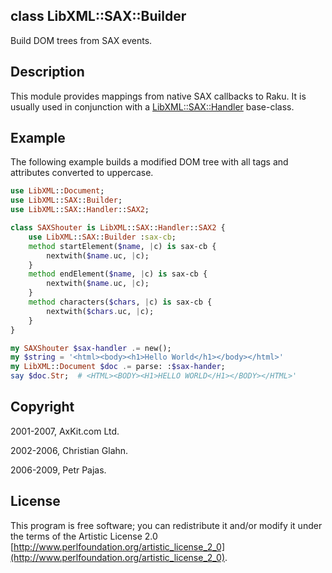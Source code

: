 class LibXML::SAX::Builder
--------------------------

Build DOM trees from SAX events.

Description
-----------

This module provides mappings from native SAX callbacks to Raku. It is usually used in conjunction with a [LibXML::SAX::Handler](https://libxml-raku.github.io/LibXML-raku/SAX/Handler) base-class.

Example
-------

The following example builds a modified DOM tree with all tags and attributes converted to uppercase.

```raku
use LibXML::Document;
use LibXML::SAX::Builder;
use LibXML::SAX::Handler::SAX2;

class SAXShouter is LibXML::SAX::Handler::SAX2 {
    use LibXML::SAX::Builder :sax-cb;
    method startElement($name, |c) is sax-cb {
        nextwith($name.uc, |c);
    }
    method endElement($name, |c) is sax-cb {
        nextwith($name.uc, |c);
    }
    method characters($chars, |c) is sax-cb {
        nextwith($chars.uc, |c);
    }
}

my SAXShouter $sax-handler .= new();
my $string = '<html><body><h1>Hello World</h1></body></html>'
my LibXML::Document $doc .= parse: :$sax-hander;
say $doc.Str;  # <HTML><BODY><H1>HELLO WORLD</H1></BODY></HTML>'
```

Copyright
---------

2001-2007, AxKit.com Ltd.

2002-2006, Christian Glahn.

2006-2009, Petr Pajas.

License
-------

This program is free software; you can redistribute it and/or modify it under the terms of the Artistic License 2.0 [http://www.perlfoundation.org/artistic_license_2_0](http://www.perlfoundation.org/artistic_license_2_0).

